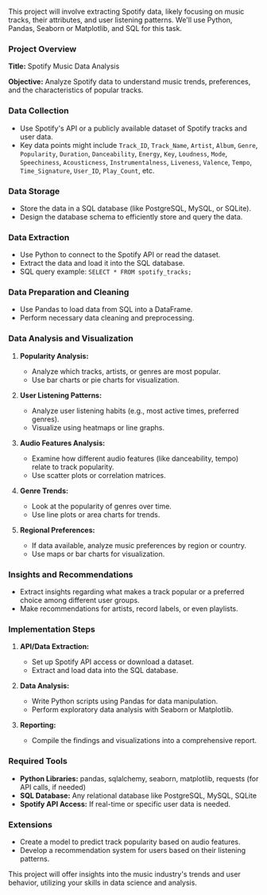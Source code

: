 This project will involve extracting Spotify data, likely focusing on music tracks, their attributes, and user listening patterns. We'll use Python, Pandas, Seaborn or Matplotlib, and SQL for this task.

### Project Overview
**Title:** Spotify Music Data Analysis

**Objective:** Analyze Spotify data to understand music trends, preferences, and the characteristics of popular tracks.

### Data Collection
- Use Spotify's API or a publicly available dataset of Spotify tracks and user data.
- Key data points might include `Track_ID`, `Track_Name`, `Artist`, `Album`, `Genre`, `Popularity`, `Duration`, `Danceability`, `Energy`, `Key`, `Loudness`, `Mode`, `Speechiness`, `Acousticness`, `Instrumentalness`, `Liveness`, `Valence`, `Tempo`, `Time_Signature`, `User_ID`, `Play_Count`, etc.

### Data Storage
- Store the data in a SQL database (like PostgreSQL, MySQL, or SQLite).
- Design the database schema to efficiently store and query the data.

### Data Extraction
- Use Python to connect to the Spotify API or read the dataset.
- Extract the data and load it into the SQL database.
- SQL query example: `SELECT * FROM spotify_tracks;`

### Data Preparation and Cleaning
- Use Pandas to load data from SQL into a DataFrame.
- Perform necessary data cleaning and preprocessing.

### Data Analysis and Visualization
1. **Popularity Analysis:**
   - Analyze which tracks, artists, or genres are most popular.
   - Use bar charts or pie charts for visualization.

2. **User Listening Patterns:**
   - Analyze user listening habits (e.g., most active times, preferred genres).
   - Visualize using heatmaps or line graphs.

3. **Audio Features Analysis:**
   - Examine how different audio features (like danceability, tempo) relate to track popularity.
   - Use scatter plots or correlation matrices.

4. **Genre Trends:**
   - Look at the popularity of genres over time.
   - Use line plots or area charts for trends.

5. **Regional Preferences:**
   - If data available, analyze music preferences by region or country.
   - Use maps or bar charts for visualization.

### Insights and Recommendations
- Extract insights regarding what makes a track popular or a preferred choice among different user groups.
- Make recommendations for artists, record labels, or even playlists.

### Implementation Steps
1. **API/Data Extraction:**
   - Set up Spotify API access or download a dataset.
   - Extract and load data into the SQL database.

2. **Data Analysis:**
   - Write Python scripts using Pandas for data manipulation.
   - Perform exploratory data analysis with Seaborn or Matplotlib.

3. **Reporting:**
   - Compile the findings and visualizations into a comprehensive report.

### Required Tools
- **Python Libraries:** pandas, sqlalchemy, seaborn, matplotlib, requests (for API calls, if needed)
- **SQL Database:** Any relational database like PostgreSQL, MySQL, SQLite
- **Spotify API Access:** If real-time or specific user data is needed.

### Extensions
- Create a model to predict track popularity based on audio features.
- Develop a recommendation system for users based on their listening patterns.

This project will offer insights into the music industry's trends and user behavior, utilizing your skills in data science and analysis.